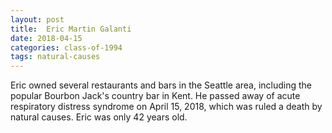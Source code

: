 ```yaml
---
layout: post
title:  Eric Martin Galanti
date: 2018-04-15
categories: class-of-1994
tags: natural-causes
---
```

Eric owned several restaurants and bars in the Seattle area, including the popular Bourbon Jack's country bar in Kent. He passed away of acute respiratory distress syndrome on April 15, 2018, which was ruled a death by natural causes. Eric was only 42 years old.
